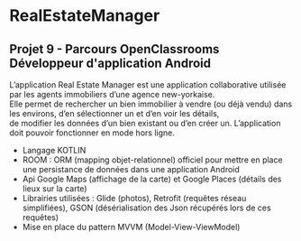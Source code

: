 # RealEstateManager

## Projet 9 - Parcours OpenClassrooms Développeur d'application Android 

L’application Real Estate Manager est une application collaborative utilisée par les agents immobiliers d’une agence new-yorkaise.  
Elle permet de rechercher un bien immobilier à vendre (ou déjà vendu) dans les environs, d’en sélectionner un et d’en voir les détails,  
de modifier les données d’un bien existant ou d’en créer un. L’application doit pouvoir fonctionner en mode hors ligne.  


* Langage KOTLIN
* ROOM : ORM (mapping objet-relationnel) officiel pour mettre en place une persistance de données dans une application Android  
* Api Google Maps (affichage de la carte) et Google Places (détails des lieux sur la carte)  
* Librairies utilisées : Glide (photos), Retrofit (requêtes réseau simplifiées), GSON (désérialisation des Json récupérés lors de ces requêtes)  
* Mise en place du pattern MVVM (Model-View-ViewModel)
